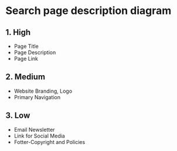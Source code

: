 # Search page description diagram

## 1. High

- Page Title
- Page Description
- Page Link

## 2. Medium

- Website Branding, Logo
- Primary Navigation

## 3. Low

- Email Newsletter
- Link for Social Media
- Fotter-Copyright and Policies